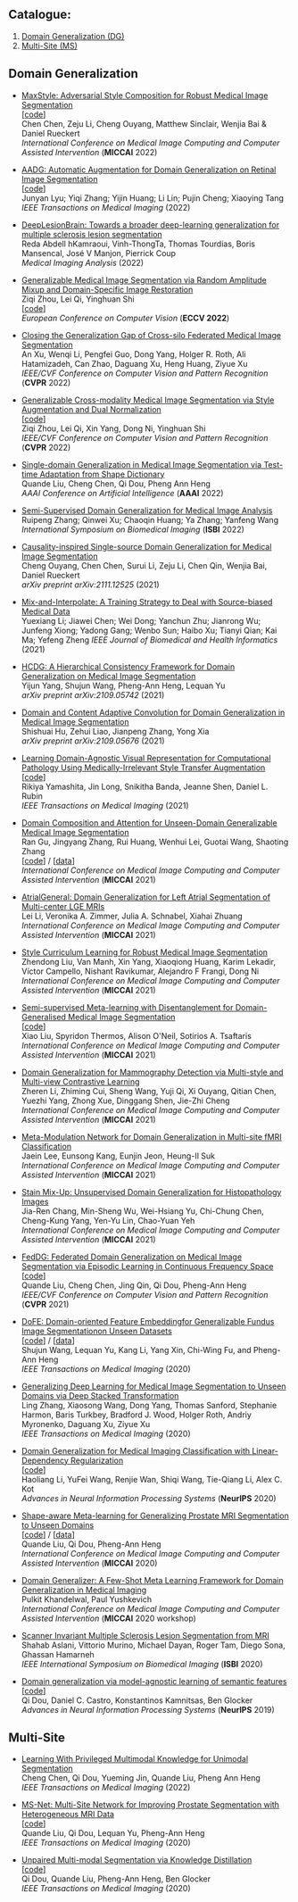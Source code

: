 ## Catalogue:

1. [Domain Generalization (DG)](#Domain-Generalization)
2. [Multi-Site (MS)](#Multi-Site)

## Domain Generalization
- [MaxStyle: Adversarial Style Composition for Robust Medical Image Segmentation](https://link.springer.com/chapter/10.1007/978-3-031-16443-9_15)  
[[code](https://github.com/cherise215/MaxStyle)]  
Chen Chen, Zeju Li, Cheng Ouyang, Matthew Sinclair, Wenjia Bai & Daniel Rueckert   
*International Conference on Medical Image Computing and Computer Assisted Intervention* (**MICCAI** 2022)

- [AADG: Automatic Augmentation for Domain Generalization on Retinal Image Segmentation](https://ieeexplore.ieee.org/abstract/document/9837077)  
[[code](https://github.com/CRazorback/AADG)]  
Junyan Lyu; Yiqi Zhang; Yijin Huang; Li Lin; Pujin Cheng; Xiaoying Tang  
*IEEE Transactions on Medical Imaging* (2022)

- [DeepLesionBrain: Towards a broader deep-learning generalization for multiple sclerosis lesion segmentation](https://www.sciencedirect.com/science/article/pii/S1361841521003571?ref=cra_js_challenge&fr=RR-1)  
Reda Abdell hKamraoui, Vinh-ThongTa, Thomas Tourdias, Boris Mansencal, José V Manjon, Pierrick Coup  
*Medical Imaging Analysis* (2022)

- [Generalizable Medical Image Segmentation via Random Amplitude Mixup and Domain-Specific Image Restoration](https://arxiv.org/abs/2208.03901)  
Ziqi Zhou, Lei Qi, Yinghuan Shi  
[[code](https://github.com/zzzqzhou/RAM-DSIR)]  
*European Conference on Computer Vision* (**ECCV 2022**)

- [Closing the Generalization Gap of Cross-silo Federated Medical Image Segmentation](https://openaccess.thecvf.com/content/CVPR2022/html/Xu_Closing_the_Generalization_Gap_of_Cross-Silo_Federated_Medical_Image_Segmentation_CVPR_2022_paper.html)  
An Xu, Wenqi Li, Pengfei Guo, Dong Yang, Holger R. Roth, Ali Hatamizadeh, Can Zhao, Daguang Xu, Heng Huang, Ziyue Xu   
*IEEE/CVF Conference on Computer Vision and Pattern Recognition* (**CVPR** 2022)

- [Generalizable Cross-modality Medical Image Segmentation via Style Augmentation and Dual Normalization](https://arxiv.org/abs/2112.11177)  
[[code](https://github.com/zzzqzhou/Dual-Normalization)]  
Ziqi Zhou, Lei Qi, Xin Yang, Dong Ni, Yinghuan Shi  
*IEEE/CVF Conference on Computer Vision and Pattern Recognition* (**CVPR** 2022)

- [Single-domain Generalization in Medical Image Segmentation via Test-time Adaptation from Shape Dictionary](https://aaai-2022.virtualchair.net/poster_aaai852)  
Quande Liu, Cheng Chen, Qi Dou, Pheng Ann Heng  
*AAAI Conference on Artificial Intelligence* (**AAAI** 2022)

- [Semi-Supervised Domain Generalization for Medical Image Analysis](https://ieeexplore.ieee.org/abstract/document/9761561)  
Ruipeng Zhang; Qinwei Xu; Chaoqin Huang; Ya Zhang; Yanfeng Wang    
*International Symposium on Biomedical Imaging* (**ISBI** 2022)

- [Causality-inspired Single-source Domain Generalization for Medical Image Segmentation](https://arxiv.org/abs/2111.12525)  
Cheng Ouyang, Chen Chen, Surui Li, Zeju Li, Chen Qin, Wenjia Bai, Daniel Rueckert  
*arXiv preprint arXiv:2111.12525* (2021)

- [Mix-and-Interpolate: A Training Strategy to Deal with Source-biased Medical Data](https://ieeexplore.ieee.org/document/9568732)  
Yuexiang Li; Jiawei Chen; Wei Dong; Yanchun Zhu; Jianrong Wu; Junfeng Xiong; Yadong Gang; Wenbo Sun; Haibo Xu; Tianyi Qian; Kai Ma; Yefeng Zheng
*IEEE Journal of Biomedical and Health Informatics* (2021)

- [HCDG: A Hierarchical Consistency Framework for Domain Generalization on Medical Image Segmentation](https://arxiv.org/abs/2109.05742)  
Yijun Yang, Shujun Wang, Pheng-Ann Heng, Lequan Yu  
*arXiv preprint arXiv:2109.05742* (2021)

- [Domain and Content Adaptive Convolution for Domain Generalization in Medical Image Segmentation](https://arxiv.org/abs/2109.05676)   
Shishuai Hu, Zehui Liao, Jianpeng Zhang, Yong Xia   
*arXiv preprint arXiv:2109.05676* (2021)

- [Learning Domain-Agnostic Visual Representation for Computational Pathology Using Medically-Irrelevant Style Transfer Augmentation](https://ieeexplore.ieee.org/document/9503389)  
[[code](https://github.com/rikiyay/style-transfer-for-digital-pathology)]  
Rikiya Yamashita, Jin Long, Snikitha Banda, Jeanne Shen, Daniel L. Rubin  
*IEEE Transactions on Medical Imaging* (2021)

- [Domain Composition and Attention for Unseen-Domain Generalizable Medical Image Segmentation](https://arxiv.org/abs/2109.08852)  
Ran Gu, Jingyang Zhang, Rui Huang, Wenhui Lei, Guotai Wang, Shaoting Zhang  
[[code](https://github.com/HiLab-git/DCA-Net)] / [[data](https://liuquande.github.io/SAML/)]   
*International Conference on Medical Image Computing and Computer Assisted Intervention* (**MICCAI** 2021)

- [AtrialGeneral: Domain Generalization for Left Atrial Segmentation of Multi-center LGE MRIs](https://link.springer.com/chapter/10.1007/978-3-030-87231-1_54)  
Lei Li, Veronika A. Zimmer, Julia A. Schnabel, Xiahai Zhuang  
*International Conference on Medical Image Computing and Computer Assisted Intervention* (**MICCAI** 2021)

- [Style Curriculum Learning for Robust Medical Image Segmentation](https://link.springer.com/chapter/10.1007/978-3-030-87193-2_43)  
Zhendong Liu, Van Manh, Xin Yang, Xiaoqiong Huang, Karim Lekadir, Víctor Campello, Nishant Ravikumar, Alejandro F Frangi, Dong Ni  
*International Conference on Medical Image Computing and Computer Assisted Intervention* (**MICCAI** 2021)

- [Semi-supervised Meta-learning with Disentanglement for Domain-Generalised Medical Image Segmentation](https://link.springer.com/chapter/10.1007/978-3-030-87196-3_29)  
[[code]( https://github.com/vios-s/DGNet)]  
Xiao Liu, Spyridon Thermos, Alison O'Neil, Sotirios A. Tsaftaris  
*International Conference on Medical Image Computing and Computer Assisted Intervention* (**MICCAI** 2021)

- [Domain Generalization for Mammography Detection via Multi-style and Multi-view Contrastive Learning](https://arxiv.org/abs/2111.10827)  
Zheren Li, Zhiming Cui, Sheng Wang, Yuji Qi, Xi Ouyang, Qitian Chen, Yuezhi Yang, Zhong Xue, Dinggang Shen, Jie-Zhi Cheng  
*International Conference on Medical Image Computing and Computer Assisted Intervention* (**MICCAI** 2021)

- [Meta-Modulation Network for Domain Generalization in Multi-site fMRI Classification](https://link.springer.com/chapter/10.1007/978-3-030-87240-3_48)  
Jaein Lee, Eunsong Kang, Eunjin Jeon, Heung-Il Suk  
*International Conference on Medical Image Computing and Computer Assisted Intervention* (**MICCAI** 2021)

- [Stain Mix-Up: Unsupervised Domain Generalization for Histopathology Images](https://link.springer.com/chapter/10.1007/978-3-030-87199-4_11)  
Jia-Ren Chang, Min-Sheng Wu, Wei-Hsiang Yu, Chi-Chung Chen, Cheng-Kung Yang, Yen-Yu Lin, Chao-Yuan Yeh  
*International Conference on Medical Image Computing and Computer Assisted Intervention* (**MICCAI** 2021)

- [FedDG: Federated Domain Generalization on Medical Image Segmentation via Episodic Learning in Continuous Frequency Space](https://arxiv.org/abs/2103.06030)  
[[code](https://github.com/liuquande/FedDG-ELCFS)]  
Quande Liu, Cheng Chen, Jing Qin, Qi Dou, Pheng-Ann Heng  
*IEEE/CVF Conference on Computer Vision and Pattern Recognition* (**CVPR** 2021)

- [DoFE: Domain-oriented Feature Embeddingfor Generalizable Fundus Image Segmentationon Unseen Datasets](https://ieeexplore.ieee.org/document/9163289)  
[[code](https://github.com/emma-sjwang/Dofe)] / [[data](https://drive.google.com/file/d/1p33nsWQaiZMAgsruDoJLyatoq5XAH-TH/view)]  
Shujun Wang, Lequan Yu, Kang Li, Yang Xin, Chi-Wing Fu, and Pheng-Ann Heng  
*IEEE Transactions on Medical Imaging* (2020)

- [Generalizing Deep Learning for Medical Image Segmentation to Unseen Domains via Deep Stacked Transformation](https://ieeexplore.ieee.org/document/8995481)    
Ling Zhang, Xiaosong Wang, Dong Yang, Thomas Sanford, Stephanie Harmon, Baris Turkbey, Bradford J. Wood, Holger Roth, Andriy Myronenko, Daguang Xu, Ziyue Xu  
*IEEE Transactions on Medical Imaging* (2020)

- [Domain Generalization for Medical Imaging Classification with Linear-Dependency Regularization](https://arxiv.org/abs/2009.12829)  
[[code](https://github.com/wyf0912/LDDG)]   
Haoliang Li, YuFei Wang, Renjie Wan, Shiqi Wang, Tie-Qiang Li, Alex C. Kot  
*Advances in Neural Information Processing Systems* (**NeurIPS** 2020)

- [Shape-aware Meta-learning for Generalizing Prostate MRI Segmentation to Unseen Domains](https://arxiv.org/abs/2007.02035)  
[[code](https://github.com/liuquande/SAML)] / [[data](https://liuquande.github.io/SAML/)]  
Quande Liu, Qi Dou, Pheng-Ann Heng  
*International Conference on Medical Image Computing and Computer Assisted Intervention* (**MICCAI** 2020)

- [Domain Generalizer: A Few-Shot Meta Learning Framework for Domain Generalization in Medical Imaging](https://link.springer.com/chapter/10.1007/978-3-030-60548-3_8)   
Pulkit Khandelwal, Paul Yushkevich  
*International Conference on Medical Image Computing and Computer Assisted Intervention* (**MICCAI** 2020 workshop)

- [Scanner Invariant Multiple Sclerosis Lesion Segmentation from MRI](https://arxiv.org/abs/1910.10035)   
Shahab Aslani, Vittorio Murino, Michael Dayan, Roger Tam, Diego Sona, Ghassan Hamarneh  
*IEEE International Symposium on Biomedical Imaging* (**ISBI** 2020)

- [Domain generalization via model-agnostic learning of semantic features](https://arxiv.org/abs/1910.13580)  
[[code](https://github.com/biomedia-mira/masf)]   
Qi Dou, Daniel C. Castro, Konstantinos Kamnitsas, Ben Glocker  
*Advances in Neural Information Processing Systems* (**NeurIPS** 2019)

## Multi-Site
- [Learning With Privileged Multimodal Knowledge for Unimodal Segmentation](https://ieeexplore.ieee.org/document/9567675)  
Cheng Chen, Qi Dou, Yueming Jin, Quande Liu, Pheng Ann Heng  
*IEEE Transactions on Medical Imaging* (2022)

- [MS-Net: Multi-Site Network for Improving Prostate Segmentation with Heterogeneous MRI Data](https://arxiv.org/abs/2002.03366)  
[[code](https://github.com/liuquande/MS-Net)]  
Quande Liu, Qi Dou, Lequan Yu, Pheng-Ann Heng  
*IEEE Transactions on Medical Imaging* (2020)

- [Unpaired Multi-modal Segmentation via Knowledge Distillation](https://ieeexplore.ieee.org/abstract/document/8979396)  
[[code](https://github.com/carrenD/ummkd)]  
Qi Dou, Quande Liu, Pheng-Ann Heng, Ben Glocker  
*IEEE Transactions on Medical Imaging* (2020)

